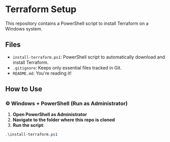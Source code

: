 # Terraform Setup

This repository contains a PowerShell script to install Terraform on a Windows system.

## Files

- `install-terraform.ps1`: PowerShell script to automatically download and install Terraform.
- `.gitignore`: Keeps only essential files tracked in Git.
- `README.md`: You're reading it!

## How to Use

### ⚙️ Windows + PowerShell (Run as Administrator)

1. **Open PowerShell as Administrator**
2. **Navigate to the folder where this repo is cloned**
3. **Run the script**:

```powershell
.\install-terraform.ps1
